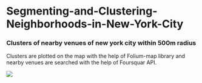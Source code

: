 # Segmenting-and-Clustering-Neighborhoods-in-New-York-City
<h3>Clusters of nearby venues of new york city within 500m radius </h3>
<p> Clusters are plotted on the map with the help of Folium-map library and nearby venues are searched with the help of Foursquar API.</p>
<img src="https://github.com/sahil8700/Segmenting-and-Clustering-Neighborhoods-in-New-York-City/blob/master/Screenshot%202020-06-05%20at%208.53.49%20PM.png">
